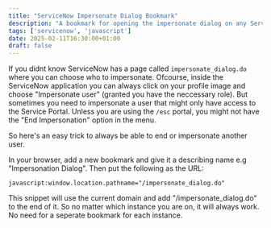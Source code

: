 ```yaml
---
title: "ServiceNow Impersonate Dialog Bookmark"
description: "A bookmark for opening the impersonate dialog on any ServiceNow instance"
tags: ['servicenow', 'javascript']
date: 2025-02-11T16:30:00+01:00
draft: false
---
```


If you didnt know ServiceNow has a page called `impersonate_dialog.do` where you can choose who to impersonate. Ofcourse, inside the ServiceNow application you can always click on your profile image and choose "Impersonate user" (granted you have the neccessary role). But sometimes you need to impersonate a user that might only have access to the Service Portal. Unless you are using the `/esc` portal, you might not have the "End Impersonation" option in the menu.

So here's an easy trick to always be able to end or impersonate another user.

In your browser, add a new bookmark and give it a describing name e.g "Impersonation Dialog". Then put the following as the URL:

```
javascript:window.location.pathname="/impersonate_dialog.do"
```

This snippet will use the current domain and add "/impersonate_dialog.do" to the end of it. So no matter which instance you are on, it will always work. No need for a seperate bookmark for each instance.
